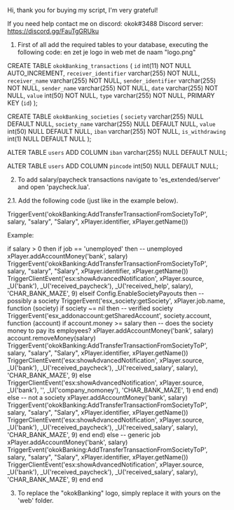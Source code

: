 Hi, thank you for buying my script, I'm very grateful!

If you need help contact me on discord: okok#3488
Discord server: https://discord.gg/FauTgGRUku

1. First of all add the required tables to your database, executing the following code: en zet je logo in web met de naam "logo.png"

CREATE TABLE `okokBanking_transactions`	(
	`id` int(11) NOT NULL AUTO_INCREMENT,
	`receiver_identifier` varchar(255) NOT NULL,
	`receiver_name` varchar(255) NOT NULL,
	`sender_identifier` varchar(255) NOT NULL,
	`sender_name` varchar(255) NOT NULL,
	`date` varchar(255) NOT NULL,
	`value` int(50) NOT NULL,
	`type` varchar(255) NOT NULL,
	PRIMARY KEY (`id`)
);

CREATE TABLE `okokBanking_societies`	(
  `society` varchar(255) NULL DEFAULT NULL,
	`society_name` varchar(255) NULL DEFAULT NULL,
	`value` int(50) NULL DEFAULT NULL,
	`iban` varchar(255) NOT NULL,
	`is_withdrawing` int(1) NULL DEFAULT NULL
);

ALTER TABLE `users` ADD COLUMN `iban` varchar(255) NULL DEFAULT NULL;

ALTER TABLE `users` ADD COLUMN `pincode` int(50) NULL DEFAULT NULL;

2. To add salary/paycheck transactions navigate to 'es_extended/server' and open 'paycheck.lua'.

2.1. Add the following code (just like in the example below).

TriggerEvent('okokBanking:AddTransferTransactionFromSocietyToP', salary, "salary", "Salary", xPlayer.identifier, xPlayer.getName())

Example:

if salary > 0 then
	if job == 'unemployed' then -- unemployed
		xPlayer.addAccountMoney('bank', salary)
		TriggerEvent('okokBanking:AddTransferTransactionFromSocietyToP', salary, "salary", "Salary", xPlayer.identifier, xPlayer.getName())
		TriggerClientEvent('esx:showAdvancedNotification', xPlayer.source, _U('bank'), _U('received_paycheck'), _U('received_help', salary), 'CHAR_BANK_MAZE', 9)
	elseif Config.EnableSocietyPayouts then -- possibly a society
		TriggerEvent('esx_society:getSociety', xPlayer.job.name, function (society)
			if society ~= nil then -- verified society
				TriggerEvent('esx_addonaccount:getSharedAccount', society.account, function (account)
					if account.money >= salary then -- does the society money to pay its employees?
						xPlayer.addAccountMoney('bank', salary)
						account.removeMoney(salary)
						TriggerEvent('okokBanking:AddTransferTransactionFromSocietyToP', salary, "salary", "Salary", xPlayer.identifier, xPlayer.getName())
						TriggerClientEvent('esx:showAdvancedNotification', xPlayer.source, _U('bank'), _U('received_paycheck'), _U('received_salary', salary), 'CHAR_BANK_MAZE', 9)
					else
						TriggerClientEvent('esx:showAdvancedNotification', xPlayer.source, _U('bank'), '', _U('company_nomoney'), 'CHAR_BANK_MAZE', 1)
					end
				end)
			else -- not a society
				xPlayer.addAccountMoney('bank', salary)
				TriggerEvent('okokBanking:AddTransferTransactionFromSocietyToP', salary, "salary", "Salary", xPlayer.identifier, xPlayer.getName())
				TriggerClientEvent('esx:showAdvancedNotification', xPlayer.source, _U('bank'), _U('received_paycheck'), _U('received_salary', salary), 'CHAR_BANK_MAZE', 9)
			end
		end)
	else -- generic job
		xPlayer.addAccountMoney('bank', salary)
		TriggerEvent('okokBanking:AddTransferTransactionFromSocietyToP', salary, "salary", "Salary", xPlayer.identifier, xPlayer.getName())
		TriggerClientEvent('esx:showAdvancedNotification', xPlayer.source, _U('bank'), _U('received_paycheck'), _U('received_salary', salary), 'CHAR_BANK_MAZE', 9)
	end
end

3. To replace the "okokBanking" logo, simply replace it with yours on the 'web' folder.